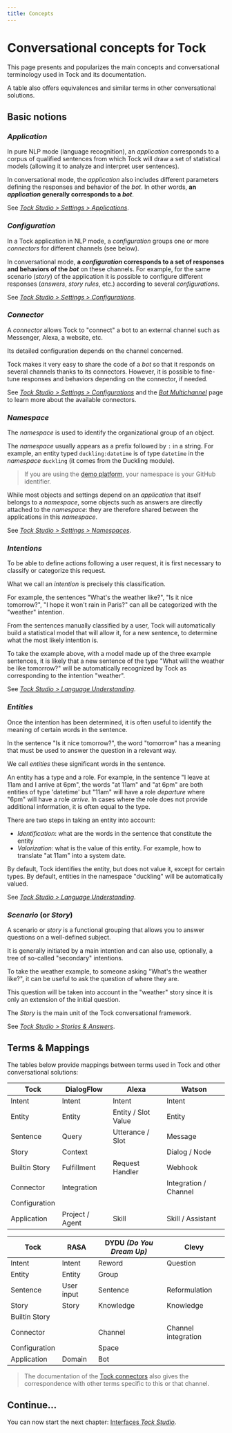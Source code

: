 ```yaml
---
title: Concepts
---
```


# Conversational concepts for Tock

This page presents and popularizes the main concepts and conversational terminology used
in Tock and its documentation.

A table also offers equivalences and similar terms in other conversational solutions.

## Basic notions

### *Application*

In pure NLP mode (language recognition), an _application_ corresponds to a corpus of qualified sentences from which Tock will
draw a set of statistical models (allowing it to analyze and interpret user sentences).

In conversational mode, the _application_ also includes different parameters defining the responses and
behavior of the _bot_. In other words, **an _application_ generally corresponds to a _bot_**.

See [_Tock Studio > Settings > Applications_](../user/studio/configuration.md#the-applications-tab).

### *Configuration*

In a Tock application in NLP mode, a _configuration_ groups one or more _connectors_ for different
channels (see below).

In conversational mode, **a _configuration_ corresponds to a set of responses and behaviors of the _bot_**
on these channels. For example, for the same scenario (_story_) of the application it is possible to configure different
responses (_answers_, _story rules_, etc.) according to several _configurations_.

See [_Tock Studio > Settings > Configurations_](../user/studio/configuration.md#the-configurations-tab).

### *Connector*

A _connector_ allows Tock to "connect" a bot to an external channel such as Messenger, Alexa, a website, etc.

Its detailed configuration depends on the channel concerned.

Tock makes it very easy to share the code of a _bot_ so that it responds on several channels thanks to its
connectors. However, it is possible to fine-tune responses and behaviors depending on the connector, if needed.

See [_Tock Studio > Settings > Configurations_](../user/studio/configuration.md#manage-connectors) and
the [_Bot Multichannel_](../user/guides/canaux.md) page to learn more about the available connectors.

### *Namespace*

The _namespace_ is used to identify the organizational group of an object.

The _namespace_ usually appears as a prefix followed by `:` in a string.
For example, an entity typed `duckling:datetime` is of type `datetime` in the _namespace_ `duckling` (it comes
from the Duckling module).

> If you are using the [demo platform](https://demo.tock.ai/), your namespace is your GitHub identifier.

While most objects and settings depend on an _application_ that itself belongs to a _namespace_,
some objects such as answers are directly attached to the _namespace_:
they are therefore shared between the applications in this _namespace_.

See [_Tock Studio > Settings > Namespaces_](../user/studio/configuration.md#the-namespaces-tab).

### *Intentions*

To be able to define actions following a user request,
it is first necessary to classify or categorize this request.

What we call an _intention_ is precisely this classification.

For example, the sentences "What's the weather like?", "Is it nice tomorrow?", "I hope it won't rain in Paris?"
can all be categorized with the "weather" intention.

From the sentences manually classified by a user,
Tock will automatically build a statistical model that will allow it,
for a new sentence, to determine what the most likely intention is.

To take the example above, with a model made up of the three example sentences,
it is likely that a new sentence of the type "What will the weather be like tomorrow?" will be
automatically recognized by Tock as corresponding to the intention "weather".

See [_Tock Studio > Language Understanding_](../user/studio/nlu.md).

### *Entities*

Once the intention has been determined, it is often useful to identify the meaning of certain words in the sentence.

In the sentence "Is it nice tomorrow?", the word "tomorrow" has a meaning that must be used
to answer the question in a relevant way.

We call _entities_ these significant words in the sentence.

An entity has a type and a role. For example, in the sentence "I leave at 11am and I arrive at 6pm",
the words "at 11am" and "at 6pm" are both entities of type 'datetime'
but "11am" will have a role _departure_ where "6pm" will have a role _arrive_.
In cases where the role does not provide additional information, it is often equal to the type.

There are two steps in taking an entity into account:

- _Identification_: what are the words in the sentence that constitute the entity
- _Valorization_: what is the value of this entity. For example, how to translate "at 11am" into a system date.

By default, Tock identifies the entity, but does not value it, except for certain types.
By default, entities in the namespace "duckling" will be automatically valued.

See [_Tock Studio > Language Understanding_](../user/studio/nlu.md).

### *Scenario* (or _Story_)

A scenario or _story_ is a functional grouping that allows you to answer questions
on a well-defined subject.

It is generally initiated by a main intention and can also use, optionally,
a tree of so-called "secondary" intentions.

To take the weather example, to someone asking "What's the weather like?",
it can be useful to ask the question of where they are.

This question will be taken into account in the "weather" story since it is only an extension
of the initial question.

The _Story_ is the main unit of the Tock conversational framework.

See [_Tock Studio > Stories & Answers_](../user/studio/stories-and-answers.md).

## Terms & Mappings

The tables below provide mappings between terms used in Tock and other conversational
solutions:

| Tock | DialogFlow | Alexa | Watson |
|------------------|----------------------|---------------------|-----------------------|
| Intent | Intent | Intent | Intent |
| Entity | Entity | Entity / Slot Value | Entity |
| Sentence | Query | Utterance / Slot | Message |
| Story | Context | | Dialog / Node |
| Builtin Story | Fulfillment | Request Handler | Webhook |
| Connector | Integration | | Integration / Channel |
| Configuration | | | |
| Application | Project / Agent | Skill | Skill / Assistant |

| Tock | RASA | DYDU _(Do You Dream Up)_ | Clevy |
|------------------|---------------------|--------------------|---------------------|
| Intent | Intent | Reword | Question |
| Entity | Entity | Group | |
| Sentence | User input | Sentence | Reformulation |
| Story | Story | Knowledge | Knowledge |
| Builtin Story | | | | |
| Connector | | Channel | Channel integration |
| Configuration | | Space | |
| Application | Domain | Bot | |

> The documentation of the [Tock connectors](../user/guides/canaux.md) also gives the correspondence with other terms specific to
> this or that channel.

## Continue...

You can now start the next chapter: [Interfaces _Tock Studio_](studio.md).